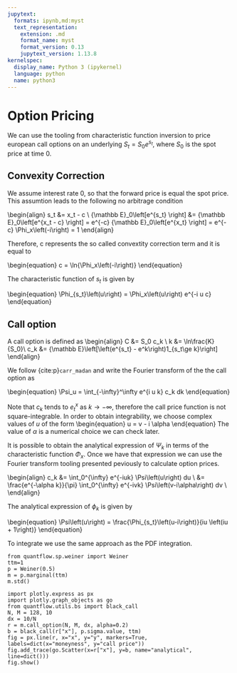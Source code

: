 ```yaml
---
jupytext:
  formats: ipynb,md:myst
  text_representation:
    extension: .md
    format_name: myst
    format_version: 0.13
    jupytext_version: 1.13.8
kernelspec:
  display_name: Python 3 (ipykernel)
  language: python
  name: python3
---
```


# Option Pricing


We can use the tooling from characteristic function inversion to price european call options on an underlying $S_t = S_0 e^{s_t}$, where $S_0$ is the spot price at time 0.

## Convexity Correction

We assume interest rate 0, so that the forward price is equal the spot price. This assumtion leads to the following no arbitrage condition

\begin{align}
s_t &= x_t - c \\
{\mathbb E}_0\left[e^{s_t} \right] &= {\mathbb E}_0\left[e^{x_t - c} \right] = e^{-c} {\mathbb E}_0\left[e^{x_t} \right] = e^{-c} \Phi_x\left(-i\right) = 1
\end{align}

Therefore, c represents the so called convextity correction term and it is equal to

\begin{equation}
  c = \ln{\Phi_x\left(-i\right)}
\end{equation}

The characteristic function of $s_t$ is given by

\begin{equation}
 \Phi_{s_t}\left(u\right) = \Phi_x\left(u\right) e^{-i u c}
\end{equation}

## Call option

A call option is defined as
\begin{align}
C &= S_0 c_k \\
k &= \ln\frac{K}{S_0}\\ 
c_k &= {\mathbb E}\left[\left(e^{s_t} - e^k\right)1_{s_t\ge k}\right]
\end{align}


We follow {cite:p}`carr_madan` and write the Fourier transform of the the call option as

\begin{equation}
\Psi_u = \int_{-\infty}^\infty e^{i u k} c_k dk
\end{equation}

Note that $c_k$ tends to $e^x_t$ as $k \to -\infty$, therefore the call price function is not square-integrable. In order to obtain integrability, we choose complex values of $u$ of the form
\begin{equation}
u = v - i \alpha
\end{equation}
The value of $\alpha$ is a numerical choice we can check later.

It is possible to obtain the analytical expression of $\Psi_k$ in terms of the characteristic function $\Phi_x$. Once we have that expression we can use the Fourier transform tooling presented peviously to calculate option prices.

\begin{align}
c_k &= \int_0^{\infty} e^{-iuk} \Psi\left(u\right) du \\
    &= \frac{e^{-\alpha k}}{\pi} \int_0^{\infty} e^{-ivk} \Psi\left(v-i\alpha\right) dv \\
\end{align}

The analytical expression of $\phi_k$ is given by

\begin{equation}
\Psi\left(u\right) = \frac{\Phi_{s_t}\left(u-i\right)}{iu \left(iu + 1\right)}
\end{equation}

To integrate we use the same approach as the PDF integration.

```{code-cell} ipython3
from quantflow.sp.weiner import Weiner
ttm=1
p = Weiner(0.5)
m = p.marginal(ttm)
m.std()
```

```{code-cell} ipython3
import plotly.express as px
import plotly.graph_objects as go
from quantflow.utils.bs import black_call
N, M = 128, 10
dx = 10/N
r = m.call_option(N, M, dx, alpha=0.2)
b = black_call(r["x"], p.sigma.value, ttm)
fig = px.line(r, x="x", y="y", markers=True, labels=dict(x="moneyness", y="call price"))
fig.add_trace(go.Scatter(x=r["x"], y=b, name="analytical", line=dict()))
fig.show()
```

```{code-cell} ipython3

```
